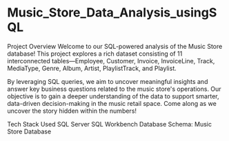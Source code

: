 # Music_Store_Data_Analysis_usingSQL

Project Overview
Welcome to our SQL-powered analysis of the Music Store database! This project explores a rich dataset consisting of 11 interconnected tables—Employee, Customer, Invoice, InvoiceLine, Track, MediaType, Genre, Album, Artist, PlaylistTrack, and Playlist.

By leveraging SQL queries, we aim to uncover meaningful insights and answer key business questions related to the music store's operations. Our objective is to gain a deeper understanding of the data to support smarter, data-driven decision-making in the music retail space. Come along as we uncover the story hidden within the numbers!

Tech Stack Used
SQL Server
SQL Workbench
Database Schema: Music Store Database
